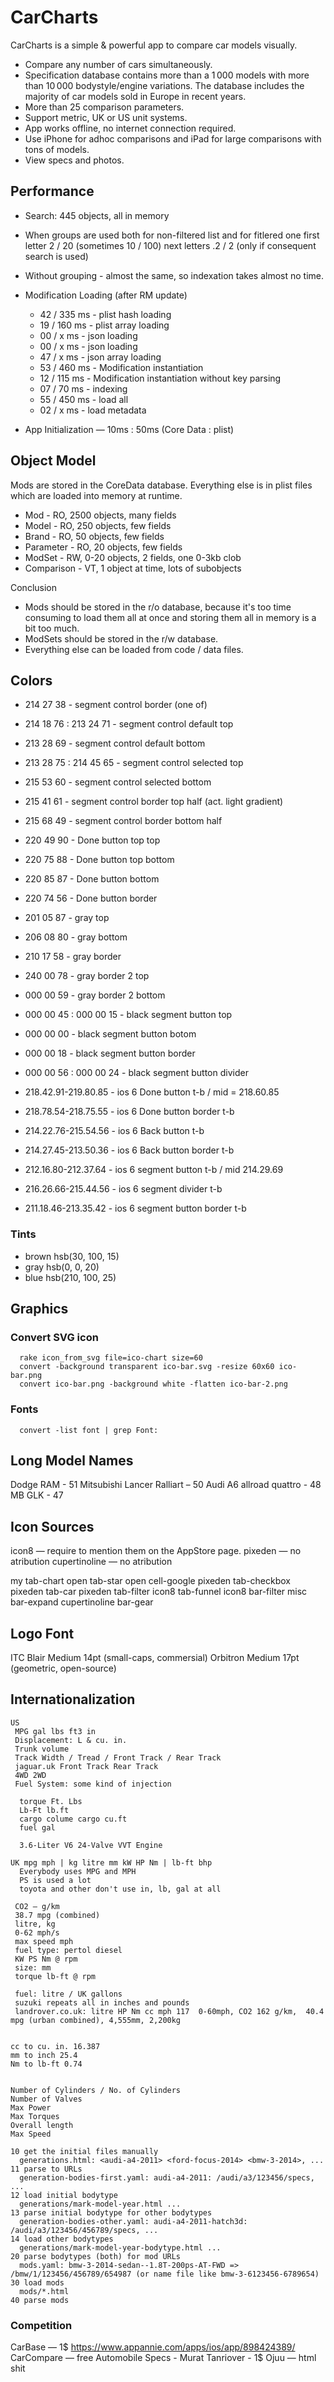 # CarCharts

CarCharts is a simple & powerful app to compare car models visually.

* Compare any number of cars simultaneously.
* Specification database contains more than a 1 000 models with more than 10 000 bodystyle/engine variations. The database includes the majority of car models sold in Europe in recent years.
* More than 25 comparison parameters.
* Support metric, UK or US unit systems.
* App works offline, no internet connection required.
* Use iPhone for adhoc comparisons and iPad for large comparisons with tons of models.
* View specs and photos.

## Performance

* Search: 445 objects, all in memory
* When groups are used both for non-filtered list and for fitlered one
  first letter 2 / 20 (sometimes 10 / 100)
  next letters .2 / 2 (only if consequent search is used)
* Without grouping - almost the same, so indexation takes almost no time.

* Modification Loading (after RM update)
   * 42 /  335 ms - plist hash loading
   * 19 /  160 ms - plist array loading
   * 00 /    x ms - json loading
   * 00 /    x ms - json loading
   * 47 /    x ms - json array loading
   * 53 /  460 ms - Modification instantiation
   * 12 /  115 ms - Modification instantiation without key parsing
   * 07 /   70 ms - indexing
   * 55 /  450 ms - load all
   * 02 /    x ms - load metadata

* App Initialization — 10ms : 50ms (Core Data : plist)


## Object Model
Mods are stored in the CoreData database. Everything else is in plist files which are loaded into memory at runtime.

* Mod         - RO, 2500 objects, many fields
* Model       - RO,  250 objects, few fields
* Brand       - RO,   50 objects, few fields
* Parameter   - RO,   20 objects, few fields
* ModSet      - RW, 0-20 objects, 2 fields, one 0-3kb clob
* Comparison - VT,    1 object at time, lots of subobjects

Conclusion

* Mods should be stored in the r/o database, because it's too time consuming to load them all at once
  and storing them all in memory is a bit too much.
* ModSets should be stored in the r/w database.
* Everything else can be loaded from code / data files.

## Colors
  * 214 27 38 - segment control border (one of)
  * 214 18 76 : 213 24 71 - segment control default top
  * 213 28 69 - segment control default bottom
  * 213 28 75 : 214 45 65 - segment control selected top
  * 215 53 60 - segment control selected bottom
  * 215 41 61 - segment control border top half (act. light gradient)
  * 215 68 49 - segment control border bottom half

  * 220 49 90 - Done button top top
  * 220 75 88 - Done button top bottom
  * 220 85 87 - Done button bottom
  * 220 74 56 - Done button border

  * 201 05 87 - gray top
  * 206 08 80 - gray bottom
  * 210 17 58 - gray border
  * 240 00 78 - gray border 2 top
  * 000 00 59 - gray border 2 bottom

  * 000 00 45 : 000 00 15 - black segment button top
  * 000 00 00 - black segment button botom
  * 000 00 18 - black segment button border
  * 000 00 56 : 000 00 24 - black segment button divider  

  * 218.42.91-219.80.85 - ios 6 Done button t-b / mid = 218.60.85
  * 218.78.54-218.75.55 - ios 6 Done button border t-b
  * 214.22.76-215.54.56 - ios 6 Back button t-b  
  * 214.27.45-213.50.36 - ios 6 Back button border t-b  

  * 212.16.80-212.37.64 - ios 6 segment button t-b  / mid 214.29.69
  * 216.26.66-215.44.56 - ios 6 segment divider t-b  
  * 211.18.46-213.35.42 - ios 6 segment button border t-b  


### Tints
* brown hsb(30, 100, 15)
* gray  hsb(0, 0, 20)
* blue  hsb(210, 100, 25)


## Graphics

### Convert SVG icon
```
  rake icon_from_svg file=ico-chart size=60
  convert -background transparent ico-bar.svg -resize 60x60 ico-bar.png
  convert ico-bar.png -background white -flatten ico-bar-2.png
```

### Fonts
```
  convert -list font | grep Font:
```

## Long Model Names

Dodge RAM                  - 51
Mitsubishi Lancer Ralliart – 50
Audi A6 allroad quattro    - 48
MB GLK                     - 47  


## Icon Sources

icon8 — require to mention them on the AppStore page.
pixeden — no atribution
cupertinoline — no atribution

my tab-chart
open tab-star
open cell-google
pixeden tab-checkbox
pixeden tab-car
pixeden tab-filter
icon8 tab-funnel
icon8 bar-filter
misc bar-expand
cupertinoline bar-gear


## Logo Font

  ITC Blair Medium 14pt (small-caps, commersial)
  Orbitron Medium 17pt (geometric, open-source)


## Internationalization

    US
     MPG gal lbs ft3 in
     Displacement: L & cu. in.
     Trunk volume
     Track Width / Tread / Front Track / Rear Track
     jaguar.uk Front Track Rear Track
     4WD 2WD
     Fuel System: some kind of injection

      torque Ft. Lbs
      Lb-Ft lb.ft
      cargo colume cargo cu.ft
      fuel gal

      3.6-Liter V6 24-Valve VVT Engine

    UK mpg mph | kg litre mm kW HP Nm | lb-ft bhp
      Everybody uses MPG and MPH
      PS is used a lot
      toyota and other don't use in, lb, gal at all

     CO2 — g/km
     38.7 mpg (combined)
     litre, kg
     0-62 mph/s
     max speed mph
     fuel type: pertol diesel
     KW PS Nm @ rpm
     size: mm
     torque lb-ft @ rpm

     fuel: litre / UK gallons
     suzuki repeats all in inches and pounds
     landrover.co.uk: litre HP Nm cc mph 117  0-60mph, CO2 162 g/km,  40.4 mpg (urban combined), 4,555mm, 2,200kg


    cc to cu. in. 16.387
    mm to inch 25.4
    Nm to lb-ft 0.74


    Number of Cylinders / No. of Cylinders
    Number of Valves
    Max Power
    Max Torques
    Overall length
    Max Speed

    10 get the initial files manually
      generations.html: <audi-a4-2011> <ford-focus-2014> <bmw-3-2014>, ...
    11 parse to URLs
      generation-bodies-first.yaml: audi-a4-2011: /audi/a3/123456/specs, ...
    12 load initial bodytype
      generations/mark-model-year.html ...
    13 parse initial bodytype for other bodytypes
      generation-bodies-other.yaml: audi-a4-2011-hatch3d: /audi/a3/123456/456789/specs, ...
    14 load other bodytypes
      generations/mark-model-year-bodytype.html ...
    20 parse bodytypes (both) for mod URLs
      mods.yaml: bmw-3-2014-sedan--1.8T-200ps-AT-FWD => /bmw/1/123456/456789/654987 (or name file like bmw-3-6123456-6789654)
    30 load mods
      mods/*.html
    40 parse mods


### Competition

  CarBase — 1$
    https://www.appannie.com/apps/ios/app/898424389/
  CarCompare — free
  Automobile Specs - Murat Tanriover - 1$
  Ojuu — html shit
